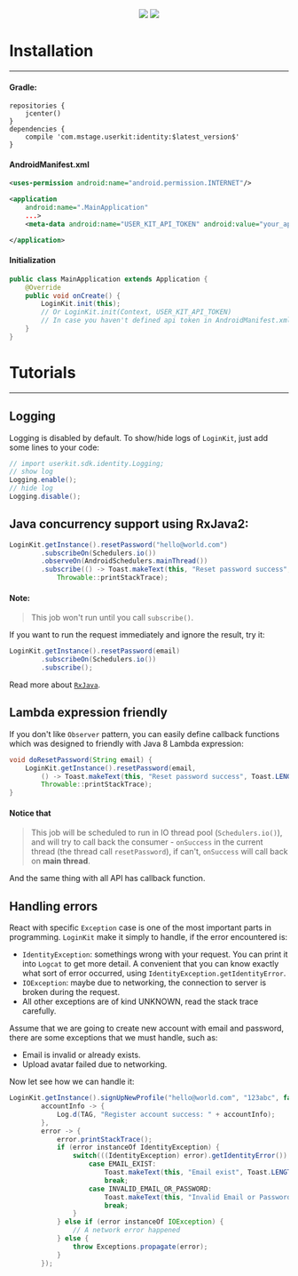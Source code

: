<center>
<a href="https://bintray.com/mstage/mStage-SDK/LoginKit-SDK/_latestVersion"><img src="https://api.bintray.com/packages/mstage/mStage-SDK/LoginKit-SDK/images/download.svg"></img></a> <a href="#"><img src="https://circleci.com/gh/jupitervn/userKit-Android-SDK/tree/master.svg?style=shield&circle-token=0cb9923a82f369171f87d827bbc497e11b495e6d"></img></a>
</center>

# Installation
-------
#### Gradle:
```
repositories {
    jcenter()
}
dependencies {
    compile 'com.mstage.userkit:identity:$latest_version$'
}
```

#### AndroidManifest.xml

```xml
<uses-permission android:name="android.permission.INTERNET"/>

<application
    android:name=".MainApplication"
    ...>
    <meta-data android:name="USER_KIT_API_TOKEN" android:value="your_api_token_here" />

</application>
```

#### Initialization
```Java
public class MainApplication extends Application {
    @Override
    public void onCreate() {
        LoginKit.init(this);
        // Or LoginKit.init(Context, USER_KIT_API_TOKEN)
        // In case you haven't defined api token in AndroidManifest.xml
    }
}

```

# Tutorials
----------
## Logging
Logging is disabled by default. To show/hide logs of `LoginKit`, just add some lines to your code:
```java
// import userkit.sdk.identity.Logging;
// show log
Logging.enable();
// hide log
Logging.disable();
```
## Java concurrency support using RxJava2:
```java
LoginKit.getInstance().resetPassword("hello@world.com")
        .subscribeOn(Schedulers.io())
        .observeOn(AndroidSchedulers.mainThread())
        .subscribe(() -> Toast.makeText(this, "Reset password success", Toast.LENGTH_SHORT).show(),
            Throwable::printStackTrace);
```
#### Note:
> This job won't run until you call `subscribe()`.

If you want to run the request immediately and ignore the result, try it:
```java
LoginKit.getInstance().resetPassword(email)
        .subscribeOn(Schedulers.io())
        .subscribe();
```
Read more about [`RxJava`](https://github.com/ReactiveX/RxJava/wiki).

## Lambda expression friendly
If you don't like `Observer` pattern, you can easily define callback functions
which was designed to friendly with Java 8 Lambda expression:
```java
void doResetPassword(String email) {
    LoginKit.getInstance().resetPassword(email,
        () -> Toast.makeText(this, "Reset password success", Toast.LENGTH_SHORT).show(),
        Throwable::printStackTrace);
}
```
#### Notice that
> This job will be scheduled to run in IO thread pool (`Schedulers.io()`), and will try to call back the consumer - `onSuccess` in the current thread (the thread call `resetPassword`), if can't, `onSuccess` will call back on **main thread**.

And the same thing with all API has callback function.
## Handling errors
React with specific `Exception` case is one of the most important parts in programming.
`LoginKit` make it simply to handle, if the error encountered is:
  * `IdentityException`: somethings wrong with your request.
  You can print it into `Logcat` to get more detail. A convenient that you can know exactly
  what sort of error occurred, using `IdentityException.getIdentityError`.
  * `IOException`: maybe due to networking, the connection to server is broken during the request.
  * All other exceptions are of kind UNKNOWN, read the stack trace carefully.

Assume that we are going to create new account with email and password,
there are some exceptions that we must handle, such as:
  * Email is invalid or already exists.
  * Upload avatar failed due to networking.

Now let see how we can handle it:
```java
LoginKit.getInstance().signUpNewProfile("hello@world.com", "123abc", false, null,
        accountInfo -> {
            Log.d(TAG, "Register account success: " + accountInfo);
        },
        error -> {
            error.printStackTrace();
            if (error instanceOf IdentityException) {
                switch(((IdentityException) error).getIdentityError()) {
                    case EMAIL_EXIST:
                        Toast.makeText(this, "Email exist", Toast.LENGTH_SHORT).show();
                        break;
                    case INVALID_EMAIL_OR_PASSWORD:
                        Toast.makeText(this, "Invalid Email or Password", Toast.LENGTH_SHORT).show();
                        break;
                }
            } else if (error instanceOf IOException) {
                // A network error happened
            } else {
                throw Exceptions.propagate(error);
            }
        });
```
